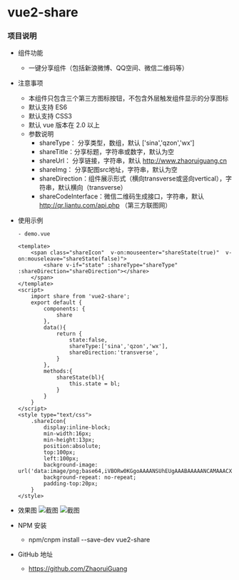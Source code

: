 # vue2-share

### 项目说明
- 组件功能
    - 一键分享组件（包括新浪微博、QQ空间、微信二维码等）

- 注意事项
    - 本组件只包含三个第三方图标按钮，不包含外层触发组件显示的分享图标
    - 默认支持 ES6 
    - 默认支持 CSS3 
    - 默认 vue 版本在 2.0 以上
    - 参数说明
        - shareType： 分享类型，数组，默认 ['sina','qzon','wx']
        - shareTitle：分享标题，字符串或数字，默认为空
        - shareUrl：  分享链接，字符串，默认 http://www.zhaoruiguang.cn
        - shareImg：  分享配图src地址，字符串，默认为空
        - shareDirection：组件展示形式（横向transverse或竖向vertical），字符串，默认横向（transverse）
        - shareCodeInterface：微信二维码生成接口，字符串，默认 http://qr.liantu.com/api.php （第三方联图网）

- 使用示例
    ```
    - demo.vue
    
    <template>
        <span class="shareIcon"  v-on:mouseenter="shareState(true)"  v-on:mouseleave="shareState(false)">
            <share v-if="state" :shareType="shareType" :shareDirection="shareDirection"></share>
        </span>
    </template>
    <script>
        import share from 'vue2-share';
        export default {
            components: {
                share
            },
            data(){
                return {
                    state:false,
                    shareType:['sina','qzon','wx'],
                    shareDirection:'transverse', 
                }
            },
            methods:{
                shareState(bl){
                    this.state = bl;
                }
            }
        }
    </script>
    <style type="text/css">
        .shareIcon{
            display:inline-block;
            min-width:16px;
            min-height:13px;
            position:absolute;
            top:100px;
            left:100px;
            background-image: url('data:image/png;base64,iVBORw0KGgoAAAANSUhEUgAAABAAAAANCAMAAACXZR4WAAAAUVBMVEUAAAD39/f4+Ph2dnZmZmZ3d3dsbGxpaWlnZ2eAgIB5eXmYmJiDg4Ourq5qampjY2OPj49gYGBsbGxlZWWCgoKHh4dzc3O1tbWnp6eTk5N6enpNjNvrAAAADnRSTlMABgT8/PDwz8ixeG08OLYDh+cAAABgSURBVAjXXY5XEsAgCAWJ6Q0iqCn3P2hiizPuD7DzBoBCAypUQkRGLx6I4k+0sdVxvM0iRFkoKx1NnxiTYNKD2URyYnen73qXd6wQmCGJwlULrIWEx8yRseEKM2OCGeAFzzUE1+1DPK4AAAAASUVORK5CYII=');
            background-repeat: no-repeat;
            padding-top:20px;
        }
    </style>
    
    ```
- 效果图
![截图](http://106.12.9.152:8008/vue2_share/img1.png)
![截图](http://106.12.9.152:8008/vue2_share/img2.png)

- NPM 安装
    - npm/cnpm  install  --save-dev  vue2-share
    
- GitHub 地址
    - https://github.com/ZhaoruiGuang
